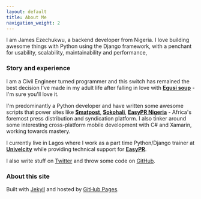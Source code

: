 ```yaml
---
layout: default
title: About Me
navigation_weight: 2
---
```


I am James Ezechukwu, a backend developer from Nigeria. I love building awesome things with Python using the Django framework, with a penchant for usability, scalability, maintainability  and performance,

### Story and experience
I am a Civil Engineer turned programmer and this switch has remained the best decision I've made in my adult life after falling in love with [**Egusi soup**](https://www.google.com.ng/search?q=egusi+soup&oq=egusi&aqs=chrome.0.69i59j69i57j0l4.2169j0j7&sourceid=chrome&ie=UTF-8) - I'm sure you'll love it.

I'm predominantly a Python developer and have written some awesome scripts that power sites like [**Smatpost**,](http://smatpost.com/) [**Sokohali**,](http://www.sokohali.com/) [**EasyPR Nigeria**](http://easypr.pythonanywhere.com/) - Africa's foremost press distribution and syndication platform. 
I also tinker around some interesting cross-platform mobile development with C# and Xamarin, working towards mastery.

I currently live in Lagos where I work as a part time Python/Django trainer at [**Univelcity**](http://univelcity.com/) while providing technical support for [**EasyPR**](http://easypr.pythonanywhere.com/).

I also write stuff on [Twitter](https://twitter.com/ezechukwuji) and throw some code on [GitHub](https://github.com/EzechukwuJI).

### About this site

Built with [Jekyll](https://jekyllrb.com/) and hosted by [GitHub Pages](https://pages.github.com/).

